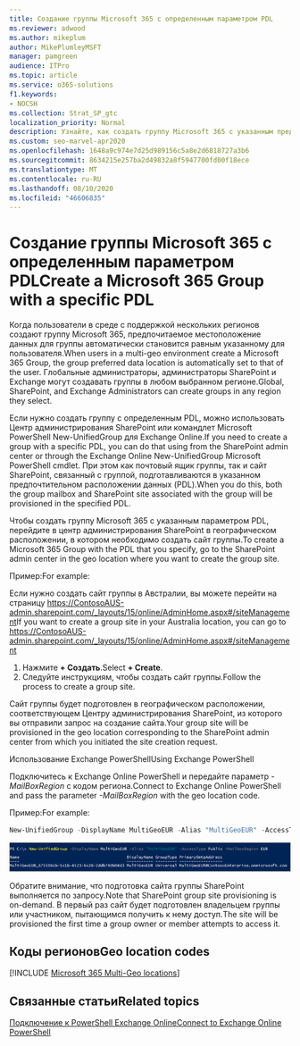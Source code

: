 ```yaml
---
title: Создание группы Microsoft 365 с определенным параметром PDL
ms.reviewer: adwood
ms.author: mikeplum
author: MikePlumleyMSFT
manager: pamgreen
audience: ITPro
ms.topic: article
ms.service: o365-solutions
f1.keywords:
- NOCSH
ms.collection: Strat_SP_gtc
localization_priority: Normal
description: Узнайте, как создать группу Microsoft 365 с указанным предпочтительным расположением данных в среде с поддержкой нескольких регионов.
ms.custom: seo-marvel-apr2020
ms.openlocfilehash: 1648a9c974e7d25d989156c5a8e2d6818727a3b6
ms.sourcegitcommit: 8634215e257ba2d49832a8f5947700fd00f18ece
ms.translationtype: MT
ms.contentlocale: ru-RU
ms.lasthandoff: 08/10/2020
ms.locfileid: "46606835"
---
```

# <a name="create-a-microsoft-365-group-with-a-specific-pdl"></a><span data-ttu-id="bfa6d-103">Создание группы Microsoft 365 с определенным параметром PDL</span><span class="sxs-lookup"><span data-stu-id="bfa6d-103">Create a Microsoft 365 Group with a specific PDL</span></span>

<span data-ttu-id="bfa6d-104">Когда пользователи в среде с поддержкой нескольких регионов создают группу Microsoft 365, предпочитаемое местоположение данных для группы автоматически становится равным указанному для пользователя.</span><span class="sxs-lookup"><span data-stu-id="bfa6d-104">When users in a multi-geo environment create a Microsoft 365 Group, the group preferred data location is automatically set to that of the user.</span></span> <span data-ttu-id="bfa6d-105">Глобальные администраторы, администраторы SharePoint и Exchange могут создавать группы в любом выбранном регионе.</span><span class="sxs-lookup"><span data-stu-id="bfa6d-105">Global, SharePoint, and Exchange Administrators can create groups in any region they select.</span></span> 

<span data-ttu-id="bfa6d-106">Если нужно создать группу с определенным PDL, можно использовать Центр администрирования SharePoint или командлет Microsoft PowerShell New-UnifiedGroup для Exchange Online.</span><span class="sxs-lookup"><span data-stu-id="bfa6d-106">If you need to create a group with a specific PDL, you can do that using from the SharePoint admin center or through the Exchange Online New-UnifiedGroup Microsoft PowerShell cmdlet.</span></span> <span data-ttu-id="bfa6d-107">При этом как почтовый ящик группы, так и сайт SharePoint, связанный с группой, подготавливаются в указанном предпочтительном расположении данных (PDL).</span><span class="sxs-lookup"><span data-stu-id="bfa6d-107">When you do this, both the group mailbox and SharePoint site associated with the group will be provisioned in the specified PDL.</span></span>

<span data-ttu-id="bfa6d-108">Чтобы создать группу Microsoft 365 с указанным параметром PDL, перейдите в центр администрирования SharePoint в географическом расположении, в котором необходимо создать сайт группы.</span><span class="sxs-lookup"><span data-stu-id="bfa6d-108">To create a Microsoft 365 Group with the PDL that you specify, go to the SharePoint admin center in the geo location where you want to create the group site.</span></span>

<span data-ttu-id="bfa6d-109">Пример:</span><span class="sxs-lookup"><span data-stu-id="bfa6d-109">For example:</span></span>

<span data-ttu-id="bfa6d-110">Если нужно создать сайт группы в Австралии, вы можете перейти на страницу https://ContosoAUS-admin.sharepoint.com/_layouts/15/online/AdminHome.aspx#/siteManagement</span><span class="sxs-lookup"><span data-stu-id="bfa6d-110">If you want to create a group site in your Australia location, you can go to https://ContosoAUS-admin.sharepoint.com/_layouts/15/online/AdminHome.aspx#/siteManagement</span></span>

1. <span data-ttu-id="bfa6d-111">Нажмите **+ Создать**.</span><span class="sxs-lookup"><span data-stu-id="bfa6d-111">Select **+ Create**.</span></span>
2. <span data-ttu-id="bfa6d-112">Следуйте инструкциям, чтобы создать сайт группы.</span><span class="sxs-lookup"><span data-stu-id="bfa6d-112">Follow the process to create a group site.</span></span>

<span data-ttu-id="bfa6d-113">Сайт группы будет подготовлен в географическом расположении, соответствующем Центру администрирования SharePoint, из которого вы отправили запрос на создание сайта.</span><span class="sxs-lookup"><span data-stu-id="bfa6d-113">Your group site will be provisioned in the geo location corresponding to the SharePoint admin center from which you initiated the site creation request.</span></span> 

<span data-ttu-id="bfa6d-114">Использование Exchange PowerShell</span><span class="sxs-lookup"><span data-stu-id="bfa6d-114">Using Exchange PowerShell</span></span> 

<span data-ttu-id="bfa6d-115">Подключитесь к Exchange Online PowerShell и передайте параметр *- MailBoxRegion* с кодом региона.</span><span class="sxs-lookup"><span data-stu-id="bfa6d-115">Connect to Exchange Online PowerShell and pass the parameter *-MailBoxRegion* with the geo location code.</span></span>

<span data-ttu-id="bfa6d-116">Пример:</span><span class="sxs-lookup"><span data-stu-id="bfa6d-116">For example:</span></span> 

```PowerShell
New-UnifiedGroup -DisplayName MultiGeoEUR -Alias "MultiGeoEUR" -AccessType Public -MailboxRegion EUR 
```

![Снимок экрана: командлет PowerShell New-UnifiedGroup с синтаксисом](media/multi-geo-new-group-with-pdl-powershell.png)

<span data-ttu-id="bfa6d-118">Обратите внимание, что подготовка сайта группы SharePoint выполняется по запросу.</span><span class="sxs-lookup"><span data-stu-id="bfa6d-118">Note that SharePoint group site provisioning is on-demand.</span></span> <span data-ttu-id="bfa6d-119">В первый раз сайт будет подготовлен владельцем группы или участником, пытающимся получить к нему доступ.</span><span class="sxs-lookup"><span data-stu-id="bfa6d-119">The site will be provisioned the first time a group owner or member attempts to access it.</span></span>

## <a name="geo-location-codes"></a><span data-ttu-id="bfa6d-120">Коды регионов</span><span class="sxs-lookup"><span data-stu-id="bfa6d-120">Geo location codes</span></span>

[!INCLUDE [Microsoft 365 Multi-Geo locations](includes/office-365-multi-geo-locations.md)]

## <a name="related-topics"></a><span data-ttu-id="bfa6d-121">Связанные статьи</span><span class="sxs-lookup"><span data-stu-id="bfa6d-121">Related topics</span></span>

[<span data-ttu-id="bfa6d-122">Подключение к PowerShell Exchange Online</span><span class="sxs-lookup"><span data-stu-id="bfa6d-122">Connect to Exchange Online PowerShell</span></span>](https://docs.microsoft.com/powershell/exchange/exchange-online/connect-to-exchange-online-powershell/connect-to-exchange-online-powershell)
